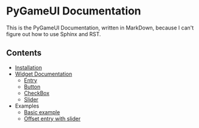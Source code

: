 # PyGameUI Documentation
This is the PyGameUI Documentation, written in MarkDown, because I can't figure out how to use Sphinx and RST.

## Contents

* [Installation](https://github.com/Kolterdyx/PyGameUI#installation)
* [Widget Documentation](widgets.md)
  * [Entry](widgets/entry.md)
  * [Button](widgets/button.md)
  * [CheckBox](widgets/checkbox.md)
  * [Slider](widgets/slider.md)
* Examples
  * [Basic example](examples/1/basic_example.md)
  * [Offset entry with slider](examples/2/offset_entry_with_slider.md)
